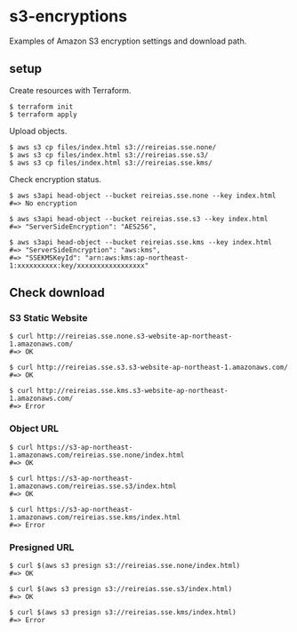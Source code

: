 # s3-encryptions
Examples of Amazon S3 encryption settings and download path.

## setup
Create resources with Terraform.

```console
$ terraform init
$ terraform apply
```

Upload objects.

```console
$ aws s3 cp files/index.html s3://reireias.sse.none/
$ aws s3 cp files/index.html s3://reireias.sse.s3/
$ aws s3 cp files/index.html s3://reireias.sse.kms/
```

Check encryption status.

```console
$ aws s3api head-object --bucket reireias.sse.none --key index.html
#=> No encryption

$ aws s3api head-object --bucket reireias.sse.s3 --key index.html
#=> "ServerSideEncryption": "AES256",

$ aws s3api head-object --bucket reireias.sse.kms --key index.html
#=> "ServerSideEncryption": "aws:kms",
#=> "SSEKMSKeyId": "arn:aws:kms:ap-northeast-1:xxxxxxxxxx:key/xxxxxxxxxxxxxxxxx"
```

## Check download
### S3 Static Website

```console
$ curl http://reireias.sse.none.s3-website-ap-northeast-1.amazonaws.com/
#=> OK

$ curl http://reireias.sse.s3.s3-website-ap-northeast-1.amazonaws.com/
#=> OK

$ curl http://reireias.sse.kms.s3-website-ap-northeast-1.amazonaws.com/
#=> Error
```

### Object URL

```console
$ curl https://s3-ap-northeast-1.amazonaws.com/reireias.sse.none/index.html
#=> OK

$ curl https://s3-ap-northeast-1.amazonaws.com/reireias.sse.s3/index.html
#=> OK

$ curl https://s3-ap-northeast-1.amazonaws.com/reireias.sse.kms/index.html
#=> Error
```

### Presigned URL

```console
$ curl $(aws s3 presign s3://reireias.sse.none/index.html)
#=> OK

$ curl $(aws s3 presign s3://reireias.sse.s3/index.html)
#=> OK

$ curl $(aws s3 presign s3://reireias.sse.kms/index.html)
#=> Error
```
